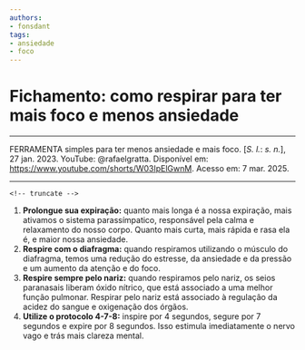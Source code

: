 ```yaml
---
authors:
- fonsdant
tags:
- ansiedade
- foco
---
```


# Fichamento: como respirar para ter mais foco e menos ansiedade

------------------------------------------------------------------------

FERRAMENTA simples para ter menos ansiedade e mais foco. \[*S. l.*: *s.
n.*\], 27 jan. 2023. YouTube: @rafaelgratta. Disponível em:
https://www.youtube.com/shorts/W03IpElGwnM. Acesso em: 7 mar. 2025.

------------------------------------------------------------------------

    <!-- truncate -->


1.  **Prolongue sua expiração:** quanto mais longa é a nossa expiração,
    mais ativamos o sistema parassímpatico, responsável pela calma e
    relaxamento do nosso corpo. Quanto mais curta, mais rápida e rasa
    ela é, e maior nossa ansiedade.
2.  **Respire com o diafragma:** quando respiramos utilizando o músculo
    do diafragma, temos uma redução do estresse, da ansiedade e da
    pressão e um aumento da atenção e do foco.
3.  **Respire sempre pelo nariz:** quando respiramos pelo nariz, os
    seios paranasais liberam óxido nítrico, que está associado a uma
    melhor função pulmonar. Respirar pelo nariz está associado à
    regulação da acidez do sangue e oxigenação dos órgãos.
4.  **Utilize o protocolo 4-7-8:** inspire por 4 segundos, segure por 7
    segundos e expire por 8 segundos. Isso estimula imediatamente o
    nervo vago e trás mais clareza mental.

